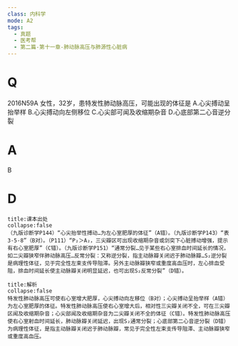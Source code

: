 ```yaml
---
class: 内科学
mode: A2
tags:
  - 真题
  - 医考帮
  - 第二篇-第十一章-肺动脉高压与肺源性心脏病
---
```


# Q
2016N59A 女性，32岁，患特发性肺动脉高压，可能出现的体征是
A.心尖搏动呈抬举样
B.心尖搏动向左侧移位
C.心尖部可闻及收缩期杂音
D.心底部第二心音逆分裂

# A
B
# D
```ad-note
title:课本出处
collapse:false
（九版诊断学P144）“心尖抬举性搏动…为左心室肥厚的体征”（A错）。（九版诊断学P143）“表3-5-8”（B对）。（P111）“P₂＞A₂，三尖瓣区可出现收缩期杂音或剑突下心脏搏动增强，提示有右心室肥厚”（C错）。（九版诊断学P151）“通常分裂…见于某些右心室排血时间延长的情况，如二尖瓣狭窄伴肺动脉高压…反常分裂：又称逆分裂，指主动脉瓣关闭迟于肺动脉瓣…S₂逆分裂是病理性体征，见于完全性左束支传导阻滞。另外主动脉瓣狭窄或重度高血压时，左心排血受阻，排血时间延长使主动脉瓣关闭明显延迟，也可出现S₂反常分裂”（D错）。
```

```ad-summary
title:解析
collapse:false
特发性肺动脉高压可使右心室增大肥厚，心尖搏动向左移位（B对）；心尖搏动呈抬举样（A错）为左心室肥厚的体征。特发性肺动脉高压使右心室增大后，相对性三尖瓣关闭不全，可在三尖瓣区闻及收缩期杂音；心尖部闻及收缩期杂音为二尖瓣关闭不全的体征（C错）。特发性肺动脉高压使右心室射血时间延长，肺动脉瓣关闭延迟，出现S₂通常分裂；心底部第二心音逆分裂（D错）为病理性体征，是指主动脉瓣关闭迟于肺动脉瓣，常见于完全性左束支传导阻滞、主动脉瓣狭窄或重度高血压。
```

